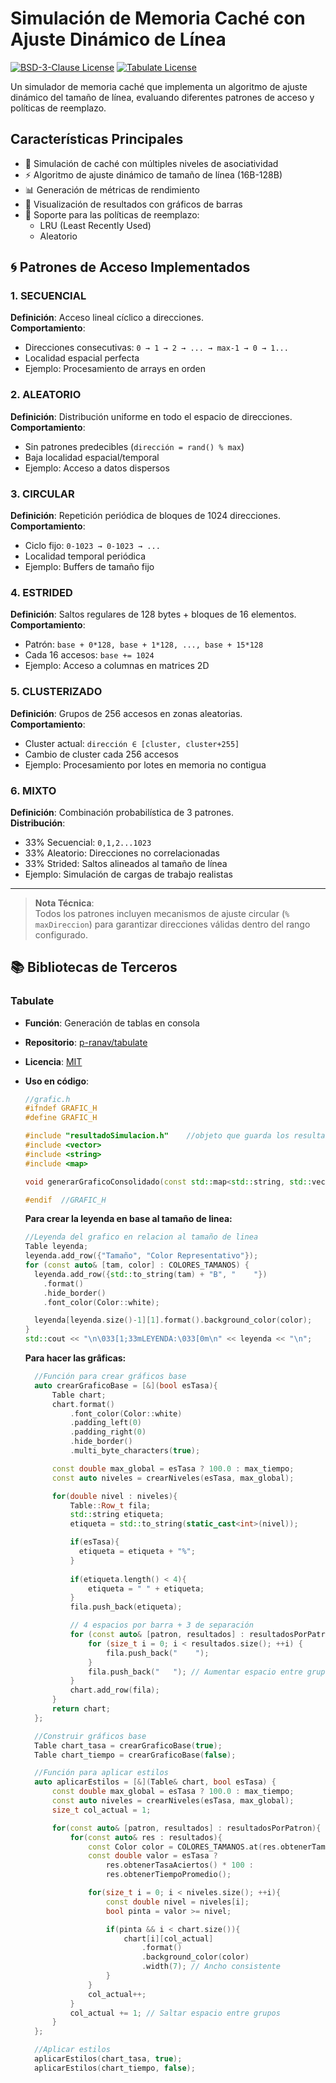 # Simulación de Memoria Caché con Ajuste Dinámico de Línea

[![BSD-3-Clause License](https://img.shields.io/badge/Licencia-BSD%203--Clause-blue.svg)](https://opensource.org/licenses/BSD-3-Clause)
[![Tabulate License](https://img.shields.io/badge/Tabulate-MIT-green)](https://github.com/p-ranav/tabulate/blob/master/LICENSE)

Un simulador de memoria caché que implementa un algoritmo de ajuste dinámico del tamaño de línea, evaluando diferentes patrones de acceso y políticas de reemplazo.

## Características Principales

- 🧠 Simulación de caché con múltiples niveles de asociatividad
- ⚡ Algoritmo de ajuste dinámico de tamaño de línea (16B-128B)
- 📊 Generación de métricas de rendimiento
- 🎨 Visualización de resultados con gráficos de barras
- 🧩 Soporte para las políticas de reemplazo:
  - LRU (Least Recently Used)
  - Aleatorio

## 🌀 Patrones de Acceso Implementados

### 1. **SECUENCIAL**
**Definición**: Acceso lineal cíclico a direcciones.  
**Comportamiento**:  
- Direcciones consecutivas: `0 → 1 → 2 → ... → max-1 → 0 → 1...`  
- Localidad espacial perfecta  
- Ejemplo: Procesamiento de arrays en orden  

### 2. **ALEATORIO**  
**Definición**: Distribución uniforme en todo el espacio de direcciones.  
**Comportamiento**:  
- Sin patrones predecibles (`dirección = rand() % max`)  
- Baja localidad espacial/temporal  
- Ejemplo: Acceso a datos dispersos  

### 3. **CIRCULAR**  
**Definición**: Repetición periódica de bloques de 1024 direcciones.  
**Comportamiento**:  
- Ciclo fijo: `0-1023 → 0-1023 → ...`  
- Localidad temporal periódica  
- Ejemplo: Buffers de tamaño fijo  

### 4. **ESTRIDED**  
**Definición**: Saltos regulares de 128 bytes + bloques de 16 elementos.  
**Comportamiento**:  
- Patrón: `base + 0*128, base + 1*128, ..., base + 15*128`  
- Cada 16 accesos: `base += 1024`  
- Ejemplo: Acceso a columnas en matrices 2D  

### 5. **CLUSTERIZADO**  
**Definición**: Grupos de 256 accesos en zonas aleatorias.  
**Comportamiento**:  
- Cluster actual: `dirección ∈ [cluster, cluster+255]`  
- Cambio de cluster cada 256 accesos  
- Ejemplo: Procesamiento por lotes en memoria no contigua  

### 6. **MIXTO**  
**Definición**: Combinación probabilística de 3 patrones.  
**Distribución**:  
- 33% Secuencial: `0,1,2...1023`  
- 33% Aleatorio: Direcciones no correlacionadas  
- 33% Strided: Saltos alineados al tamaño de línea  
- Ejemplo: Simulación de cargas de trabajo realistas  

---

> **Nota Técnica**:  
> Todos los patrones incluyen mecanismos de ajuste circular (`% maxDireccion`) para garantizar direcciones válidas dentro del rango configurado.

## 📚 Bibliotecas de Terceros

### Tabulate
- **Función**: Generación de tablas en consola
- **Repositorio**: [p-ranav/tabulate](https://github.com/p-ranav/tabulate)
- **Licencia**: [MIT](THIRD-PARTY-LICENSES#tabulate)
- **Uso en código**:
  ```cpp
  //grafic.h
  #ifndef GRAFIC_H
  #define GRAFIC_H

  #include "resultadoSimulacion.h"    //objeto que guarda los resultados obtenidos
  #include <vector>
  #include <string>
  #include <map>

  void generarGraficoConsolidado(const std::map<std::string, std::vector<ResultadoSimulacion>>& resultadosPorPatron);

  #endif  //GRAFIC_H  
  ```
  **Para crear la leyenda en base al tamaño de linea:**
  ```cpp
  //Leyenda del grafico en relacion al tamaño de linea
  Table leyenda;
  leyenda.add_row({"Tamaño", "Color Representativo"});
  for (const auto& [tam, color] : COLORES_TAMANOS) {
    leyenda.add_row({std::to_string(tam) + "B", "    "})
      .format()
      .hide_border()
      .font_color(Color::white);

    leyenda[leyenda.size()-1][1].format().background_color(color);
  }
  std::cout << "\n\033[1;33mLEYENDA:\033[0m\n" << leyenda << "\n";
  ```

  **Para hacer las grâficas:**

  ```cpp
    //Función para crear gráficos base
    auto crearGraficoBase = [&](bool esTasa){
        Table chart;
        chart.format()
            .font_color(Color::white)
            .padding_left(0)
            .padding_right(0)
            .hide_border()
            .multi_byte_characters(true);

        const double max_global = esTasa ? 100.0 : max_tiempo;
        const auto niveles = crearNiveles(esTasa, max_global);

        for(double nivel : niveles){
            Table::Row_t fila;
            std::string etiqueta;
            etiqueta = std::to_string(static_cast<int>(nivel));

            if(esTasa){
              etiqueta = etiqueta + "%";
            }
            
            if(etiqueta.length() < 4){
                etiqueta = " " + etiqueta;
            }
            fila.push_back(etiqueta);

            // 4 espacios por barra + 3 de separación
            for (const auto& [patron, resultados] : resultadosPorPatron) {
                for (size_t i = 0; i < resultados.size(); ++i) {
                    fila.push_back("    ");
                }
                fila.push_back("   "); // Aumentar espacio entre grupos
            }
            chart.add_row(fila);
        }
        return chart;
    };

    //Construir gráficos base
    Table chart_tasa = crearGraficoBase(true);
    Table chart_tiempo = crearGraficoBase(false);

    //Función para aplicar estilos
    auto aplicarEstilos = [&](Table& chart, bool esTasa) {
        const double max_global = esTasa ? 100.0 : max_tiempo;
        const auto niveles = crearNiveles(esTasa, max_global);
        size_t col_actual = 1;

        for(const auto& [patron, resultados] : resultadosPorPatron){
            for(const auto& res : resultados){
                const Color color = COLORES_TAMANOS.at(res.obtenerTamanoLinea());
                const double valor = esTasa ? 
                    res.obtenerTasaAciertos() * 100 : 
                    res.obtenerTiempoPromedio();

                for(size_t i = 0; i < niveles.size(); ++i){
                    const double nivel = niveles[i];
                    bool pinta = valor >= nivel;

                    if(pinta && i < chart.size()){
                        chart[i][col_actual]
                            .format()
                            .background_color(color)
                            .width(7); // Ancho consistente
                    }
                }
                col_actual++;
            }
            col_actual += 1; // Saltar espacio entre grupos
        }
    };

    //Aplicar estilos
    aplicarEstilos(chart_tasa, true);
    aplicarEstilos(chart_tiempo, false);
  ```
  
